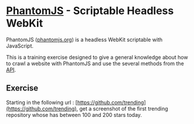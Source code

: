 # [PhantomJS](http://phantomjs.org) - Scriptable Headless WebKit

PhantomJS ([phantomjs.org](http://phantomjs.org)) is a headless WebKit scriptable with JavaScript.

This is a training exercise designed to give a general knowledge about how to crawl a website with PhantomJS and use the several methods from the [API](http://phantomjs.org/api/).

## Exercise

Starting in the following url : [https://github.com/trending](https://github.com/trending), get a screenshot of the first trending repository whose has between 100 and 200 stars today.
